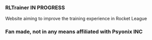 ### RLTrainer **IN PROGRESS**

 Website aiming to improve the training experience in Rocket League





### Fan made, not in any means affiliated with Psyonix INC
